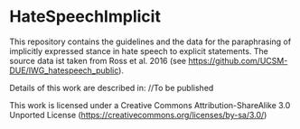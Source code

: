 # HateSpeechImplicit
This repository contains the guidelines and the data for the paraphrasing of implicitly expressed stance in hate speech to explicit statements. The source data ist taken from Ross et al. 2016 (see https://github.com/UCSM-DUE/IWG_hatespeech_public).

Details of this work are described in:
//To be published

This work is licensed under a Creative Commons Attribution-ShareAlike 3.0 Unported License (https://creativecommons.org/licenses/by-sa/3.0/)
